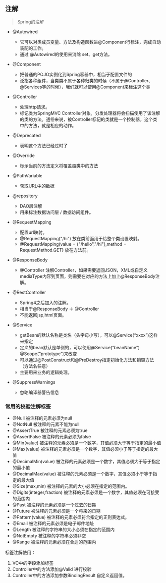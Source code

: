 ## 注解

> Spring的注解


- @Autowired
    - 它可以对类成员变量、方法及构造函数进@Component行标注，完成自动装配的工作。 
    - 通过 @Autowired的使用来消除 set、get方法。

- @Component
    - 把普通的POJO实例化到Spring容器中，相当于配置文件的<bean id="" class=""/>
    - 泛指各种组件，当类类不属于各种归类的时候（不属于@Controller、@Services等的时候），我们就可以使用@Component来标注这个类

- @Controller
    - 处理http请求。
    - 标记类为SpringMVC Controller对象，分发处理器将会扫描使用了该注解的类的方法。通俗来说，被Controller标记的类就是一个控制器，这个类中的方法，就是相应的动作。

- @Deprecated
    - 表明这个方法已经过时了

- @Override
    - 标示当前的方法定义将覆盖超类中的方法

- @PathVariable
    - 获取URL中的数据

- @repository
    - DAO层注解
    - 用来标注数据访问层 / 数据访问组件。

- @RequestMapping
    - 配置url映射。
    - @RequestMapping("/hi") 放在类前面用于给整个类设置映射。
    - @RequestMapping(value = {"/hello","/hi"},method = RequestMethod.GET)  放在方法前。

- @ResponseBody
    - @Controller 注解Controller，如果需要返回JSON，XML或自定义mediaType内容到页面，则需要在对应的方法上加上@ResponseBody注解。

- @RestController
    - Spring4之后加入的注解。
    - 相当于@ResponseBody ＋ @Controller
    - 不能返回jsp,html页面。

- @Service
    - getBean的默认名称是类名（头字母小写），可以@Service(“xxxx”)这样来指定
    - 定义的bean默认是单例的，可以使用@Service(“beanName”) @Scope(“prototype”)来改变
    - 可以通过@PostConstruct和@PreDestroy指定初始化方法和销毁方法（方法名任意）
    - 主要用来业务的逻辑处理。

- @SuppressWarnings
    - 忽略编译器警告信息

### 常用的校验注解标签

- @Null  被注释的元素必须为null
- @NotNull  被注释的元素不能为null
- @AssertTrue  被注释的元素必须为true
- @AssertFalse  被注释的元素必须为false
- @Min(value)  被注释的元素必须是一个数字，其值必须大于等于指定的最小值
- @Max(value)  被注释的元素必须是一个数字，其值必须小于等于指定的最大值
- @DecimalMin(value)  被注释的元素必须是一个数字，其值必须大于等于指定的最小值
- @DecimalMax(value)  被注释的元素必须是一个数字，其值必须小于等于指定的最大值
- @Size(max,min)  被注释的元素的大小必须在指定的范围内。
- @Digits(integer,fraction)  被注释的元素必须是一个数字，其值必须在可接受的范围内
- @Past  被注释的元素必须是一个过去的日期
- @Future  被注释的元素必须是一个将来的日期
- @Pattern(value) 被注释的元素必须符合指定的正则表达式。
- @Email 被注释的元素必须是电子邮件地址
- @Length 被注释的字符串的大小必须在指定的范围内
- @NotEmpty  被注释的字符串必须非空
- @Range  被注释的元素必须在合适的范围内

标签注解使用：
1. VO中的字段添加标签
2. Controller中的方法添加@Valid 进行校验
3. Controller中的方法添加参数BindingResult 自定义返回值。
